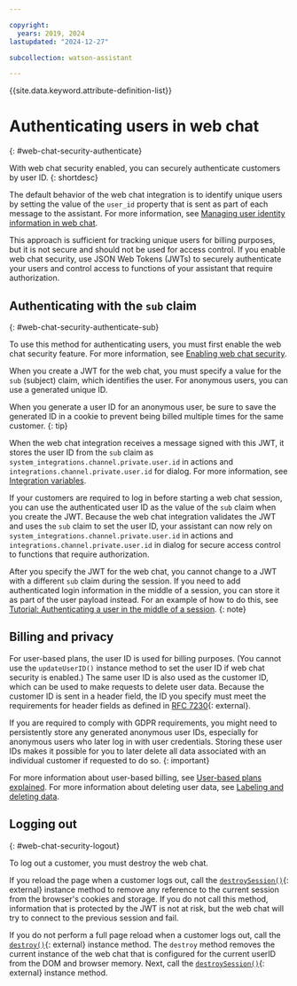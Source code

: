 ```yaml
---

copyright:
  years: 2019, 2024
lastupdated: "2024-12-27"

subcollection: watson-assistant

---
```


{{site.data.keyword.attribute-definition-list}}

# Authenticating users in web chat
{: #web-chat-security-authenticate}

With web chat security enabled, you can securely authenticate customers by user ID.
{: shortdesc}

The default behavior of the web chat integration is to identify unique users by setting the value of the `user_id` property that is sent as part of each message to the assistant. For more information, see [Managing user identity information in web chat](/docs/watson-assistant?topic=watson-assistant-web-chat-develop-userid).

This approach is sufficient for tracking unique users for billing purposes, but it is not secure and should not be used for access control. If you enable web chat security, use JSON Web Tokens (JWTs) to securely authenticate your users and control access to functions of your assistant that require authorization.

## Authenticating with the `sub` claim
{: #web-chat-security-authenticate-sub}

To use this method for authenticating users, you must first enable the web chat security feature. For more information, see [Enabling web chat security](/docs/watson-assistant?topic=watson-assistant-web-chat-security-enable).

When you create a JWT for the web chat, you must specify a value for the `sub` (subject) claim, which identifies the user. For anonymous users, you can use a generated unique ID.

When you generate a user ID for an anonymous user, be sure to save the generated ID in a cookie to prevent being billed multiple times for the same customer.
{: tip}

When the web chat integration receives a message signed with this JWT, it stores the user ID from the `sub` claim as `system_integrations.channel.private.user.id` in actions and `integrations.channel.private.user.id` for dialog. For more information, see [Integration variables](/docs/watson-assistant?topic=watson-assistant-expression-integration-variables).

If your customers are required to log in before starting a web chat session, you can use the authenticated user ID as the value of the `sub` claim when you create the JWT. Because the web chat integration validates the JWT and uses the `sub` claim to set the user ID, your assistant can now rely on `system_integrations.channel.private.user.id` in actions and `integrations.channel.private.user.id` in dialog for secure access control to functions that require authorization.

After you specify the JWT for the web chat, you cannot change to a JWT with a different `sub` claim during the session. If you need to add authenticated login information in the middle of a session, you can store it as part of the user payload instead. For an example of how to do this, see [Tutorial: Authenticating a user in the middle of a session](/docs/watson-assistant?topic=watson-assistant-web-chat-develop-security).
{: note}

## Billing and privacy

For user-based plans, the user ID is used for billing purposes. (You cannot use the `updateUserID()` instance method to set the user ID if web chat security is enabled.) The same user ID is also used as the customer ID, which can be used to make requests to delete user data. Because the customer ID is sent in a header field, the ID you specify must meet the requirements for header fields as defined in [RFC 7230](https://datatracker.ietf.org/doc/html/rfc7230#section-3.2){: external}.

If you are required to comply with GDPR requirements, you might need to persistently store any generated anonymous user IDs, especially for anonymous users who later log in with user credentials. Storing these user IDs makes it possible for you to later delete all data associated with an individual customer if requested to do so.
{: important}

For more information about user-based billing, see [User-based plans explained](/docs/watson-assistant?topic=watson-assistant-admin-managing-plan#admin-managing-plan-user-based). For more information about deleting user data, see [Labeling and deleting data](/docs/watson-assistant?topic=watson-assistant-admin-securing#securing-gdpr-wa).

## Logging out
{: #web-chat-security-logout}

To log out a customer, you must destroy the web chat.

If you reload the page when a customer logs out, call the [`destroySession()`](https://web-chat.global.assistant.watson.cloud.ibm.com/docs.html?to=api-instance-methods#destroySession){: external} instance method to remove any reference to the current session from the browser's cookies and storage. If you do not call this method, information that is protected by the JWT is not at risk, but the web chat will try to connect to the previous session and fail.

If you do not perform a full page reload when a customer logs out, call the [`destroy()`](https://web-chat.global.assistant.watson.cloud.ibm.com/docs.html?to=api-instance-methods#destroy){: external} instance method. The `destroy` method removes the current instance of the web chat that is configured for the current userID from the DOM and browser memory. Next, call the [`destroySession()`](https://web-chat.global.assistant.watson.cloud.ibm.com/docs.html?to=api-instance-methods#destroySession){: external} instance method.
